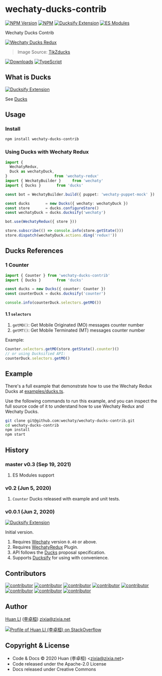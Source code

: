 # wechaty-ducks-contrib

[![NPM Version](https://img.shields.io/npm/v/wechaty-ducks-contrib?color=brightgreen)](https://www.npmjs.com/package/wechaty-ducks-contrib)
[![NPM](https://github.com/wechaty/wechaty-ducks-contrib/workflows/NPM/badge.svg)](https://github.com/wechaty/wechaty-ducks-contrib/actions?query=workflow%3ANPM)
[![Ducksify Extension](https://img.shields.io/badge/Redux-Ducksify-yellowgreen)](https://github.com/huan/ducks#3-ducksify-extension-currying--api-interface)
[![ES Modules](https://img.shields.io/badge/ES-Modules-brightgreen)](https://github.com/Chatie/tsconfig/issues/16)

Wechaty Ducks Contrib

[![Wechaty Ducks Redux](docs/images/ducks-contrib.png)](https://github.com/wechaty/wechaty-ducks-contrib)

> Image Source: [TikZducks](https://www.ctan.org/pkg/tikzducks)

[![Downloads](https://img.shields.io/npm/dm/wechaty-ducks-contrib.svg?style=flat-square)](https://www.npmjs.com/package/wechaty-ducks-contrib)
[![TypeScript](https://img.shields.io/badge/%3C%2F%3E-TypeScript-blue.svg)](https://www.typescriptlang.org/)

## What is Ducks

[![Ducksify Extension](https://img.shields.io/badge/Redux-Ducksify-yellowgreen)](https://github.com/huan/ducks#3-ducksify-extension-currying--api-interface)

See [Ducks](https://github.com/huan/ducks)

## Usage

### Install

```sh
npm install wechaty-ducks-contrib
```

### Using Ducks with Wechaty Redux

```ts
import {
  WechatyRedux,
  Duck as wechatyDuck,
}                     from 'wechaty-redux'
import { WechatyBuilder }     from 'wechaty'
import { Ducks }       from 'ducks'

const bot = WechatyBuilder.build({ puppet: 'wechaty-puppet-mock' })

const ducks       = new Ducks({ wechaty: wechatyDuck })
const store       = ducks.configureStore()
const wechatyDuck = ducks.ducksify('wechaty')

bot.use(WechatyRedux({ store }))

store.subscribe(() => console.info(store.getState()))
store.dispatch(wechatyDuck.actions.ding('redux!'))
```

## Ducks References

### 1 Counter

```ts
import { Counter } from 'wechaty-ducks-contrib'
import { Ducks }       from 'ducks'

const ducks = new Ducks({ counter: Counter })
const counterDuck = ducks.ducksify('counter')

console.info(counterDuck.selectors.getMO())
```

#### 1.1 `selectors`

1. `getMO()`: Get Mobile Originated (MO) messages counter number
1. `getMT()`: Get Mobile Terminated (MT) messages counter number

Example:

```ts
Counter.selectors.getMO(store.getState().counter)()
// or using Ducksified API:
counterDuck.selectors.getMO()
```

## Example

There's a full example that demonstrate how to use the Wechaty Redux Ducks at [examples/ducks.ts](examples/ducks.ts).

Use the following commands to run this example, and you can inspect the full source code of it to understand how to use Wechaty Redux and Wechaty Ducks.

```sh
git clone git@github.com:wechaty/wechaty-ducks-contrib.git
cd wechaty-ducks-contrib
npm install
npm start
```

## History

### master v0.3 (Sep 19, 2021)

1. ES Modules support

### v0.2 (Jun 5, 2020)

1. `Counter` Ducks released with example and unit tests.

### v0.0.1 (Jun 2, 2020)

[![Ducksify Extension](https://img.shields.io/badge/Redux-Ducksify-yellowgreen)](https://github.com/huan/ducks#3-ducksify-extension-currying--api-interface)

Initial version.

1. Requires [Wechaty](https://github.com/wechaty/wechaty) version `0.40` or above.
1. Requires [WechatyRedux](https://github.com/wechaty/wechaty-redux) Plugin.
1. API follows the [Ducks](https://github.com/huan/ducks#readme) proposal specification.
1. Supports [Ducksify](https://github.com/huan/ducks#3-ducksify-extension-currying--api-interface) for using with convenience.

## Contributors

[![contributor](https://sourcerer.io/fame/huan/wechaty/wechaty-ducks-contrib/images/0)](https://sourcerer.io/fame/huan/wechaty/wechaty-ducks-contrib/links/0)
[![contributor](https://sourcerer.io/fame/huan/wechaty/wechaty-ducks-contrib/images/1)](https://sourcerer.io/fame/huan/wechaty/wechaty-ducks-contrib/links/1)
[![contributor](https://sourcerer.io/fame/huan/wechaty/wechaty-ducks-contrib/images/2)](https://sourcerer.io/fame/huan/wechaty/wechaty-ducks-contrib/links/2)
[![contributor](https://sourcerer.io/fame/huan/wechaty/wechaty-ducks-contrib/images/3)](https://sourcerer.io/fame/huan/wechaty/wechaty-ducks-contrib/links/3)
[![contributor](https://sourcerer.io/fame/huan/wechaty/wechaty-ducks-contrib/images/4)](https://sourcerer.io/fame/huan/wechaty/wechaty-ducks-contrib/links/4)
[![contributor](https://sourcerer.io/fame/huan/wechaty/wechaty-ducks-contrib/images/5)](https://sourcerer.io/fame/huan/wechaty/wechaty-ducks-contrib/links/5)
[![contributor](https://sourcerer.io/fame/huan/wechaty/wechaty-ducks-contrib/images/6)](https://sourcerer.io/fame/huan/wechaty/wechaty-ducks-contrib/links/6)
[![contributor](https://sourcerer.io/fame/huan/wechaty/wechaty-ducks-contrib/images/7)](https://sourcerer.io/fame/huan/wechaty/wechaty-ducks-contrib/links/7)

## Author

[Huan LI](https://github.com/huan) ([李卓桓](http://linkedin.com/in/zixia)) zixia@zixia.net

[![Profile of Huan LI (李卓桓) on StackOverflow](https://stackexchange.com/users/flair/265499.png)](https://stackexchange.com/users/265499)

## Copyright & License

- Code & Docs © 2020 Huan (李卓桓) \<zixia@zixia.net\>
- Code released under the Apache-2.0 License
- Docs released under Creative Commons
